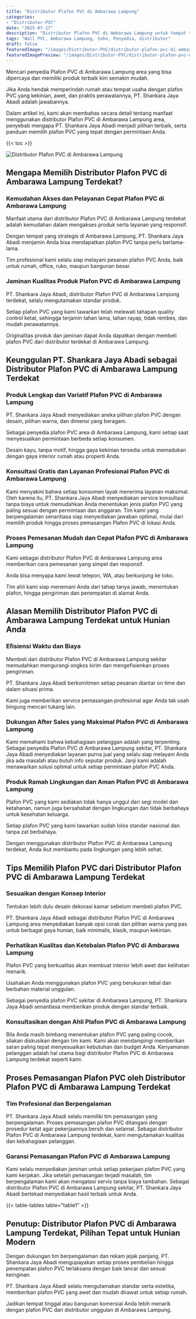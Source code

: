 ```yaml
---
title: "Distributor Plafon PVC di Ambarawa Lampung"
categories:
- "Distributor-PVC"
date: "2025-07-17"
description: "Distributor Plafon PVC di Ambarawa Lampung untuk tempat tinggal, office, dan toko. Panel unggulan, beragam motif, pilihan warna menarik, dengan layanan instalasi oleh tim ahli dan kepastian resmi!|Servis distribusi Plafon PVC di Ambarawa Lampung bagi keperluan tempat tinggal, office, maupun ritel, dengan material terbaik dan instalasi oleh tim profesional serta kepastian resmi.|Alternatif Plafon PVC di Ambarawa Lampung yang terpercaya bagi hunian, office, serta gerai, dengan material unggulan dan instalasi oleh teknisi profesional serta jaminan resmi.|Penyediaan Plafon PVC di Ambarawa Lampung untuk rumah, kantor, serta ritel, dengan material terbaik dan instalasi ditangani oleh tim profesional, disertai dengan kepastian resmi.}"
tags: "Wall PVC, Ambarawa Lampung, toko, Penyedia, distributor"
draft: false
featuredImage: "/images/Distributor-PVC/distributor-plafon-pvc-di-ambarawa-lampung.png"
featuredImagePreview: "/images/Distributor-PVC/distributor-plafon-pvc-di-ambarawa-lampung.png"
---
```


Mencari penyedia Plafon PVC di Ambarawa Lampung area yang bisa dipercaya dan memiliki produk terbaik kini semakin mudah.

Jika Anda hendak memperindah rumah atau tempat usaha dengan plafon PVC yang kekinian, awet, dan praktis perawatannya, PT. Shankara Jaya Abadi adalah jawabannya.

Dalam artikel ini, kami akan membahas secara detail tentang manfaat menggunakan distributor Plafon PVC di Ambarawa Lampung area, penyebab mengapa PT. Shankara Jaya Abadi menjadi pilihan terbaik, serta panduan memilih plafon PVC yang tepat dengan permintaan Anda.

{{< toc >}}

![Distributor Plafon PVC di Ambarawa Lampung](/images/Distributor-PVC/Distributor-Plafon-PVC-di-Ambarawa-Lampung.png)

## Mengapa Memilih Distributor Plafon PVC di Ambarawa Lampung Terdekat?

### Kemudahan Akses dan Pelayanan Cepat Plafon PVC di Ambarawa Lampung

Manfaat utama dari distributor Plafon PVC di Ambarawa Lampung terdekat adalah kemudahan dalam mengakses produk serta layanan yang responsif.

Dengan tempat yang strategis di Ambarawa Lampung, PT. Shankara Jaya Abadi menjamin Anda bisa mendapatkan plafon PVC tanpa perlu berlama-lama.

Tim profesional kami selalu siap melayani pesanan plafon PVC Anda, baik untuk rumah, office, ruko, maupun bangunan besar.

### Jaminan Kualitas Produk Plafon PVC di Ambarawa Lampung

PT. Shankara Jaya Abadi, distributor Plafon PVC di Ambarawa Lampung terdekat, selalu mengutamakan standar produk.

Setiap plafon PVC yang kami tawarkan telah melewati tahapan quality control ketat, sehingga terjamin tahan lama, tahan rayap, tidak rembes, dan mudah perawatannya.

Originalitas produk dan jaminan dapat Anda dapatkan dengan membeli plafon PVC dari distributor terdekat di Ambarawa Lampung.

## Keunggulan PT. Shankara Jaya Abadi sebagai Distributor Plafon PVC di Ambarawa Lampung Terdekat

### Produk Lengkap dan Variatif Plafon PVC di Ambarawa Lampung

PT. Shankara Jaya Abadi menyediakan aneka pilihan plafon PVC dengan desain, pilihan warna, dan dimensi yang beragam.

Sebagai penyedia plafon PVC area di Ambarawa Lampung, kami setiap saat menyesuaikan permintaan berbeda setiap konsumen.

Desain kayu, tanpa motif, hingga gaya kekinian tersedia untuk memadukan dengan gaya interior rumah atau properti Anda.

### Konsultasi Gratis dan Layanan Profesional Plafon PVC di Ambarawa Lampung

Kami menyakini bahwa setiap konsumen layak menerima layanan maksimal. Oleh karena itu, PT. Shankara Jaya Abadi menyediakan service konsultasi tanpa biaya untuk memudahkan Anda menentukan jenis plafon PVC yang paling sesuai dengan permintaan dan anggaran. Tim kami yang berpengalaman senantiasa siap menyediakan jawaban optimal, mulai dari memilih produk hingga proses pemasangan Plafon PVC di lokasi Anda.

### Proses Pemesanan Mudah dan Cepat Plafon PVC di Ambarawa Lampung

Kami sebagai distributor Plafon PVC di Ambarawa Lampung area memberikan cara pemesanan yang simpel dan responsif.

Anda bisa menyapa kami lewat telepon, WA, atau berkunjung ke toko.

Tim ahli kami siap menemani Anda dari tahap tanya jawab, menentukan plafon, hingga pengiriman dan penempatan di alamat Anda.

## Alasan Memilih Distributor Plafon PVC di Ambarawa Lampung Terdekat untuk Hunian Anda

### Efisiensi Waktu dan Biaya

Membeli dari distributor Plafon PVC di Ambarawa Lampung sekitar memudahkan mengurangi ongkos kirim dan mengefisienkan proses pengiriman.

PT. Shankara Jaya Abadi berkomitmen setiap pesanan diantar on time dan dalam situasi prima.

Kami juga memberikan service pemasangan profesional agar Anda tak usah bingung mencari tukang lain.

### Dukungan After Sales yang Maksimal Plafon PVC di Ambarawa Lampung

Kami memahami bahwa kebahagiaan pelanggan adalah yang terpenting. Sebagai penyedia Plafon PVC di Ambarawa Lampung sekitar, PT. Shankara Jaya Abadi menyediakan layanan purna jual yang selalu siap melayani Anda jika ada masalah atau butuh info seputar produk. Janji kami adalah menawarkan solusi optimal untuk setiap permintaan plafon PVC Anda.

### Produk Ramah Lingkungan dan Aman Plafon PVC di Ambarawa Lampung

Plafon PVC yang kami sediakan tidak hanya unggul dari segi model dan ketahanan, namun juga bersahabat dengan lingkungan dan tidak berbahaya untuk kesehatan keluarga.

Setiap plafon PVC yang kami tawarkan sudah lolos standar nasional dan tanpa zat berbahaya.

Dengan menggunakan distributor Plafon PVC di Ambarawa Lampung terdekat, Anda ikut membantu pada lingkungan yang lebih sehat.

## Tips Memilih Plafon PVC dari Distributor Plafon PVC di Ambarawa Lampung Terdekat

### Sesuaikan dengan Konsep Interior

Tentukan lebih dulu desain dekorasi kamar sebelum membeli plafon PVC.

PT. Shankara Jaya Abadi sebagai distributor Plafon PVC di Ambarawa Lampung area menyediakan banyak opsi corak dan pilihan warna yang pas untuk berbagai gaya hunian, baik minimalis, klasik, maupun kekinian.

### Perhatikan Kualitas dan Ketebalan Plafon PVC di Ambarawa Lampung

Plafon PVC yang berkualitas akan membuat interior lebih awet dan kelihatan menarik.

Usahakan Anda menggunakan plafon PVC yang berukuran tebal dan berbahan material unggulan.

Sebagai penyedia plafon PVC sekitar di Ambarawa Lampung, PT. Shankara Jaya Abadi senantiasa memberikan produk dengan standar terbaik.

### Konsultasikan dengan Ahli Plafon PVC di Ambarawa Lampung

Bila Anda masih bimbang menentukan plafon PVC yang paling cocok, silakan diskusikan dengan tim kami. Kami akan mendampingi memberikan saran paling tepat menyesuaikan kebutuhan dan budget Anda. Kenyamanan pelanggan adalah hal utama bagi distributor Plafon PVC di Ambarawa Lampung terdekat seperti kami.

## Proses Pemasangan Plafon PVC oleh Distributor Plafon PVC di Ambarawa Lampung Terdekat

### Tim Profesional dan Berpengalaman

PT. Shankara Jaya Abadi selalu memiliki tim pemasangan yang berpengalaman. Proses pemasangan plafon PVC ditangani dengan prosedur ketat agar pekerjaannya bersih dan selamat. Sebagai distributor Plafon PVC di Ambarawa Lampung terdekat, kami mengutamakan kualitas dan kebahagiaan pelanggan.

### Garansi Pemasangan Plafon PVC di Ambarawa Lampung

Kami selalu menyediakan jaminan untuk setiap pekerjaan plafon PVC yang kami kerjakan. Jika setelah pemasangan terjadi masalah, tim berpengalaman kami akan mengatasi servis tanpa biaya tambahan. Sebagai distributor Plafon PVC di Ambarawa Lampung sekitar, PT. Shankara Jaya Abadi bertekad menyediakan hasil terbaik untuk Anda.

{{< table-tables table="table1" >}}

## Penutup: Distributor Plafon PVC di Ambarawa Lampung Terdekat, Pilihan Tepat untuk Hunian Modern

Dengan dukungan tim berpengalaman dan rekam jejak panjang, PT. Shankara Jaya Abadi mengupayakan setiap proses pembelian hingga penempatan plafon PVC terlaksana dengan baik lancar dan sesuai keinginan.

PT. Shankara Jaya Abadi selalu mengutamakan standar serta estetika, memberikan plafon PVC yang awet dan mudah dirawat untuk setiap rumah.

Jadikan tempat tinggal atau bangunan komersial Anda lebih menarik dengan plafon PVC dari distributor unggulan di Ambarawa Lampung.
